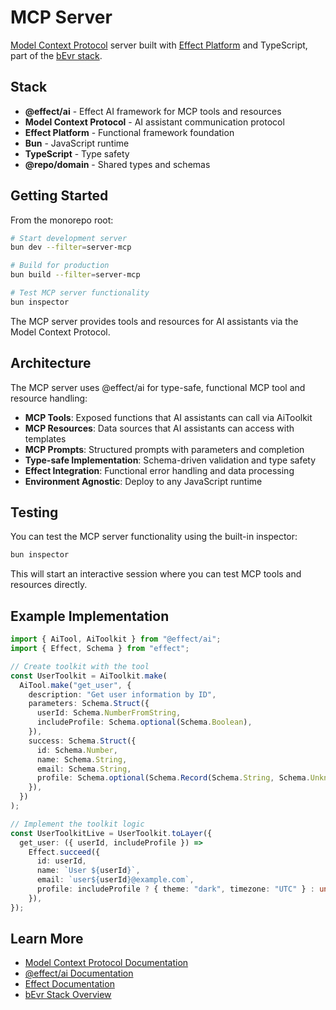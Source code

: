 # MCP Server

[Model Context Protocol](https://modelcontextprotocol.io/) server built with
[Effect Platform](https://effect.website/docs/platform) and TypeScript, part of
the [bEvr stack](../../README.md).

## Stack

- **@effect/ai** - Effect AI framework for MCP tools and resources
- **Model Context Protocol** - AI assistant communication protocol
- **Effect Platform** - Functional framework foundation
- **Bun** - JavaScript runtime
- **TypeScript** - Type safety
- **@repo/domain** - Shared types and schemas

## Getting Started

From the monorepo root:

```bash
# Start development server
bun dev --filter=server-mcp

# Build for production
bun build --filter=server-mcp

# Test MCP server functionality
bun inspector
```

The MCP server provides tools and resources for AI assistants via the Model
Context Protocol.

## Architecture

The MCP server uses @effect/ai for type-safe, functional MCP tool and resource
handling:

- **MCP Tools**: Exposed functions that AI assistants can call via AiToolkit
- **MCP Resources**: Data sources that AI assistants can access with templates
- **MCP Prompts**: Structured prompts with parameters and completion
- **Type-safe Implementation**: Schema-driven validation and type safety
- **Effect Integration**: Functional error handling and data processing
- **Environment Agnostic**: Deploy to any JavaScript runtime

## Testing

You can test the MCP server functionality using the built-in inspector:

```bash
bun inspector
```

This will start an interactive session where you can test MCP tools and
resources directly.

## Example Implementation

```typescript
import { AiTool, AiToolkit } from "@effect/ai";
import { Effect, Schema } from "effect";

// Create toolkit with the tool
const UserToolkit = AiToolkit.make(
  AiTool.make("get_user", {
    description: "Get user information by ID",
    parameters: Schema.Struct({
      userId: Schema.NumberFromString,
      includeProfile: Schema.optional(Schema.Boolean),
    }),
    success: Schema.Struct({
      id: Schema.Number,
      name: Schema.String,
      email: Schema.String,
      profile: Schema.optional(Schema.Record(Schema.String, Schema.Unknown)),
    }),
  })
);

// Implement the toolkit logic
const UserToolkitLive = UserToolkit.toLayer({
  get_user: ({ userId, includeProfile }) =>
    Effect.succeed({
      id: userId,
      name: `User ${userId}`,
      email: `user${userId}@example.com`,
      profile: includeProfile ? { theme: "dark", timezone: "UTC" } : undefined,
    }),
});
```

## Learn More

- [Model Context Protocol Documentation](https://modelcontextprotocol.io/)
- [@effect/ai Documentation](https://github.com/tim-smart/effect-io-ai)
- [Effect Documentation](https://effect.website)
- [bEvr Stack Overview](../../README.md)
